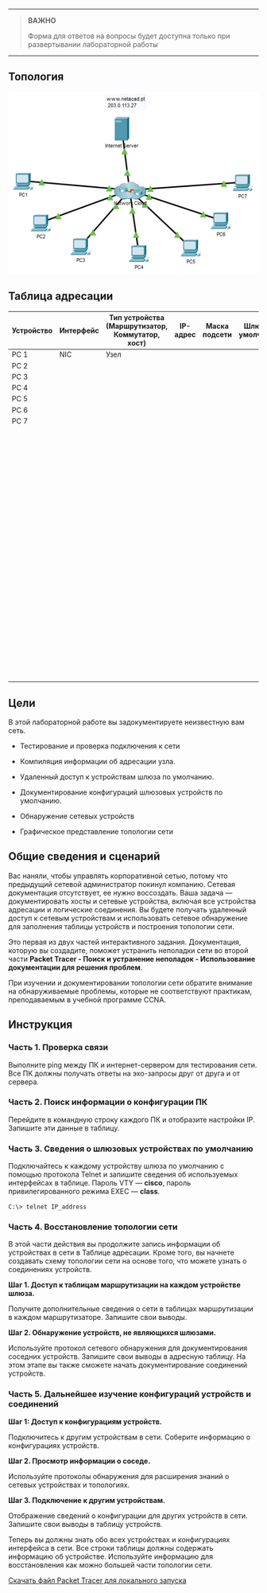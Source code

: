 
---

> **ВАЖНО**
> 
> Форма для ответов на вопросы будет доступна только при развертывании лабораторной работы 

---

## Топология

![](./assets/topology.png)

## Таблица адресации

| Устройство | Интерфейс | Тип устройства<br>(Маршрутизатор, Коммутатор, хост) | IP-адрес | Маска подсети | Шлюз по умолчанию |
|--------|-----|------|---|---|---|
| PC 1   | NIC | Узел |   |   |   |
| PC 2   |     |      |   |   |   |
| PC 3   |     |      |   |   |   |
| PC 4   |     |      |   |   |   |
| PC 5   |     |      |   |   |   |
| PC 6   |     |      |   |   |   |
| PC 7   |     |      |   |   |   |
| &nbsp; |     |      |   |   |   |
| &nbsp; |     |      |   |   |   |
| &nbsp; |     |      |   |   |   |
| &nbsp; |     |      |   |   |   |
| &nbsp; |     |      |   |   |   |
| &nbsp; |     |      |   |   |   |
| &nbsp; |     |      |   |   |   |
| &nbsp; |     |      |   |   |   |
| &nbsp; |     |      |   |   |   |
| &nbsp; |     |      |   |   |   |
| &nbsp; |     |      |   |   |   |
| &nbsp; |     |      |   |   |   |
| &nbsp; |     |      |   |   |   |
| &nbsp; |     |      |   |   |   |
| &nbsp; |     |      |   |   |   |
| &nbsp; |     |      |   |   |   |
| &nbsp; |     |      |   |   |   |
| &nbsp; |     |      |   |   |   |
| &nbsp; |     |      |   |   |   |
| &nbsp; |     |      |   |   |   |
| &nbsp; |     |      |   |   |   |
| &nbsp; |     |      |   |   |   |
| &nbsp; |     |      |   |   |   |

## Цели

В этой лабораторной работе вы задокументируете неизвестную вам сеть.

-   Тестирование и проверка подключения к сети

-   Компиляция информации об адресации узла.

-   Удаленный доступ к устройствам шлюза по умолчанию.

-   Документирование конфигураций шлюзовых устройств по умолчанию.

-   Обнаружение сетевых устройств

-   Графическое представление топологии сети

## Общие сведения и сценарий

Вас наняли, чтобы управлять корпоративной сетью, потому что предыдущий сетевой администратор покинул компанию. Сетевая документация отсутствует, ее нужно воссоздать. Ваша задача — документировать хосты и сетевые устройства, включая все устройства адресации и логические соединения. Вы будете получать удаленный доступ к сетевым устройствам и использовать сетевое обнаружение для заполнения таблицы устройств и построения топологии сети.

Это первая из двух частей интерактивного задания. Документация, которую вы создадите, поможет устранить неполадки сети во второй части **Packet Tracer - Поиск и устранение неполадок - Использование документации для решения проблем**.

При изучении и документировании топологии сети обратите внимание на обнаруживаемые проблемы, которые не соответствуют практикам, преподаваемым в учебной программе CCNA.

## Инструкция

### Часть 1. Проверка связи

Выполните ping между ПК и интернет-сервером для тестирования сети. Все ПК должны получать ответы на эхо-запросы друг от друга и от сервера.

### Часть 2. Поиск информации о конфигурации ПК

Перейдите в командную строку каждого ПК и отобразите настройки IP. Запишите эти данные в таблицу.

### Часть 3. Сведения о шлюзовых устройствах по умолчанию

Подключайтесь к каждому устройству шлюза по умолчанию с помощью протокола Telnet и запишите сведения об используемых интерфейсах в таблице. Пароль VTY — **cisco**, пароль привилегированного режима EXEC — **class**.

```
C:\> telnet IP_address
```

### Часть 4. Восстановление топологии сети

В этой части действия вы продолжите запись информации об устройствах в сети в Таблице адресации. Кроме того, вы начнете создавать схему топологии сети на основе того, что можете узнать о соединениях устройств.

**Шаг 1. Доступ к таблицам маршрутизации на каждом устройстве шлюза.**

Получите дополнительные сведения о сети в таблицах маршрутизации в каждом маршрутизаторе. Запишите свои выводы.

**Шаг 2. Обнаружение устройств, не являющихся шлюзами.**

Используйте протокол сетевого обнаружения для документирования соседних устройств. Запишите свои выводы в адресную таблицу. На этом этапе вы также сможете начать документирование соединений устройств.

### Часть 5. Дальнейшее изучение конфигураций устройств и соединений

**Шаг 1: Доступ к конфигурациям устройств.**

Подключитесь к другим устройствам в сети. Соберите информацию о конфигурациях устройств.

**Шаг 2. Просмотр информации о соседе.**

Используйте протоколы обнаружения для расширения знаний о сетевых устройствах и топологиях.

**Шаг 3. Подключение к другим устройствам.**

Отображение сведений о конфигурации для других устройств в сети. Запишите свои выводы в таблицу устройств.

Теперь вы должны знать обо всех устройствах и конфигурациях интерфейса в сети. Все строки таблицы должны содержать информацию об устройстве. Используйте информацию для восстановления как можно большей части топологии сети.

[Скачать файл Packet Tracer для локального запуска](./assets/12.6.1-lab.pka)
